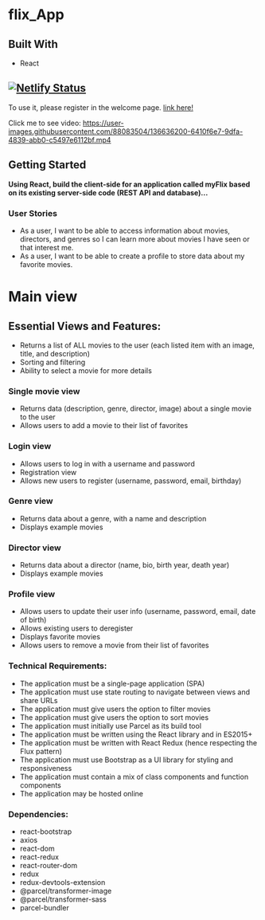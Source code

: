 # **flix_App**

## Built With
- React
 
 ## [![Netlify Status](https://api.netlify.com/api/v1/badges/7c0b7549-5ca2-4957-a79f-d6df5e165406/deploy-status)](https://app.netlify.com/sites/myflixmovieapp/deploys)
 
 To use it, please register in the welcome page. <a href="https://myflixmovieapp.netlify.app/">link here!</a>


Click me to see video:  https://user-images.githubusercontent.com/88083504/136636200-6410f6e7-9dfa-4839-abb0-c5497e6112bf.mp4


## Getting Started
**Using React, build the client-side for an application called myFlix based on its existing server-side code (REST API and database)...**


### User Stories
- As a user, I want to be able to access information about movies, directors, and genres so I can learn more about movies I have seen or that interest me.
- As a user, I want to be able to create a profile to store data about my favorite movies.



# Main view
## Essential Views and Features:
- Returns a list of ALL movies to the user (each listed item with an image, title, and description)
- Sorting and filtering
- Ability to select a movie for more details

### Single movie view
- Returns data (description, genre, director, image) about a single movie to the user
- Allows users to add a movie to their list of favorites

### Login view
- Allows users to log in with a username and password
- Registration view
- Allows new users to register (username, password, email, birthday)

### Genre view
- Returns data about a genre, with a name and description
- Displays example movies

### Director view
- Returns data about a director (name, bio, birth year, death year)
- Displays example movies

### Profile view
- Allows users to update their user info (username, password, email, date of birth)
- Allows existing users to deregister
- Displays favorite movies
- Allows users to remove a movie from their list of favorites


### Technical Requirements:
- The application must be a single-page application (SPA)
- The application must use state routing to navigate between views and share URLs
- The application must give users the option to filter movies
- The application must give users the option to sort movies
- The application must initially use Parcel as its build tool
- The application must be written using the React library and in ES2015+
- The application must be written with React Redux (hence respecting the Flux pattern)
- The application must use Bootstrap as a UI library for styling and responsiveness
- The application must contain a mix of class components and function components
- The application may be hosted online

### Dependencies:
- react-bootstrap
- axios
- react-dom
- react-redux
- react-router-dom
- redux
- redux-devtools-extension
- @parcel/transformer-image
- @parcel/transformer-sass
- parcel-bundler




   




 
